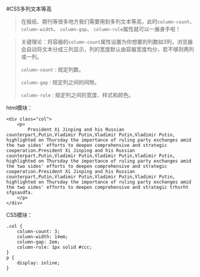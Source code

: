 #CSS多列文本等高

> 在报纸、期刊等很多地方我们需要用到多列文本等高，此时`column-count`、 `column-width`、 `column-gap`、 `column-rule`属性就可以一展身手啦！

> 关键理论：将容器的`column-count`属性设置为你想要的列数如3列，浏览器会自动将文本分成三列显示，列的宽度默认由容器宽度均分，若不够则两列或一列。
> 
> `column-count` : 规定列数。
> 
> `column-gap` : 规定列之间的间隙。
>
> `column-rule` : 规定列之间的宽度、样式和颜色。

html模块：

	<div class="col">
		<p>
			President Xi Jinping and his Russian counterpart,Putin,Vladimir Putin,Vladimir Putin,Vladimir Putin, highlighted on Thursday the importance of ruling party exchanges amid the two sides' efforts to deepen comprehensive and strategic cooperation.President Xi Jinping and his Russian counterpart,Putin,Vladimir Putin,Vladimir Putin,Vladimir Putin, highlighted on Thursday the importance of ruling party exchanges amid the two sides' efforts to deepen comprehensive and strategic cooperation.President Xi Jinping and his Russian counterpart,Putin,Vladimir Putin,Vladimir Putin,Vladimir Putin, highlighted on Thursday the importance of ruling party exchanges amid the two sides' efforts to deepen comprehensive and strategic trhsrht sfgsasdfa.
		</p>
	</div>

CSS模块：

	.col {
		column-count: 3;
		column-width: 14em;
		column-gap: 2em;
		column-rule: 1px solid #ccc;
	}
	p {
		display: inline;
	}
